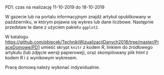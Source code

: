 PD1: czas na realizację 11-10-2019 do 18-10-2019

W gazecie lub na portalu informacyjnym znajdź artykuł opublikowany w październiku, w którym pojawia się wykres lub dane liczbowe. 
Następnie przedstaw te dane z użyciem pakietu `ggplot2`.

W katalogu https://github.com/pbiecek/TechnikiWizualizacjiDanych2018/tree/master/PraceDomowe/PD1
umieść skrypt `knitr` z kodem R, linkiem do źródłowego artykułu (lub zdjęcie wersji papierowej), oraz skompilowany plik html z kodem R i z wynikowym wykresem.

Pracę domową należy wykonać indywidualnie.
